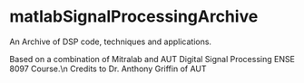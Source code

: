 # matlabSignalProcessingArchive
An Archive of DSP code, techniques and applications.

Based on a combination of Mitralab and AUT Digital Signal Processing ENSE 8097 Course.\n
Credits to Dr. Anthony Griffin of AUT
